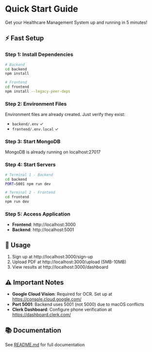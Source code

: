 # Quick Start Guide

Get your Healthcare Management System up and running in 5 minutes!

## ⚡ Fast Setup

### Step 1: Install Dependencies
```bash
# Backend
cd backend
npm install

# Frontend
cd frontend
npm install --legacy-peer-deps
```

### Step 2: Environment Files

Environment files are already created. Just verify they exist:
- `backend/.env` ✓
- `frontend/.env.local` ✓

### Step 3: Start MongoDB

MongoDB is already running on localhost:27017

### Step 4: Start Servers

```bash
# Terminal 1 - Backend
cd backend
PORT=5001 npm run dev

# Terminal 2 - Frontend
cd frontend
npm run dev
```

### Step 5: Access Application

- **Frontend**: http://localhost:3000
- **Backend**: http://localhost:5001

## 🎯 Usage

1. Sign up at http://localhost:3000/sign-up
2. Upload PDF at http://localhost:3000/upload (5MB-10MB)
3. View results at http://localhost:3000/dashboard

## ⚠️ Important Notes

- **Google Cloud Vision**: Required for OCR. Set up at https://console.cloud.google.com/
- **Port 5001**: Backend uses 5001 (not 5000) due to macOS conflicts
- **Clerk Dashboard**: Configure phone verification at https://dashboard.clerk.com/

## 📚 Documentation

See [README.md](./README.md) for full documentation
